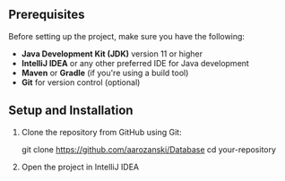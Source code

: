 
## Prerequisites

Before setting up the project, make sure you have the following:

- **Java Development Kit (JDK)** version 11 or higher
- **IntelliJ IDEA** or any other preferred IDE for Java development
- **Maven** or **Gradle** (if you're using a build tool)
- **Git** for version control (optional)

## Setup and Installation

1. Clone the repository from GitHub using Git:

   git clone https://github.com/aarozanski/Database
   cd your-repository

2. Open the project in IntelliJ IDEA 
